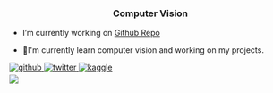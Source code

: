 ### <div align="center">Computer Vision</div>  

-  I’m currently working on [Github Repo](https://github.com/maliekici/zero_to_ComputerVision.git)  

- 🌱I'm currently learn computer vision and working on my projects.  




<div align="left">
<a href="https://github.com/maliekici" target="_blank">
<img src=https://img.shields.io/badge/github-%2324292e.svg?&style=for-the-badge&logo=github&logoColor=white alt=github style="margin-bottom: 5px;" />
</a>
<a href="https://twitter.com/maliekci" target="_blank">
<img src=https://img.shields.io/badge/twitter-%2300acee.svg?&style=for-the-badge&logo=twitter&logoColor=white alt=twitter style="margin-bottom: 5px;" />
</a>
<a href="https://www.kaggle.com/mehemetaliekici " target="_blank">
<img src=https://img.shields.io/badge/kaggle-%2344BAE8.svg?&style=for-the-badge&logo=kaggle&logoColor=white alt=kaggle style="margin-bottom: 5px;" />
</a>  
</div>  
 

<div align="center">
<img src="https://komarev.com/ghpvc/?username=maliekici&&style=flat-square" align="left" />
</div>  
